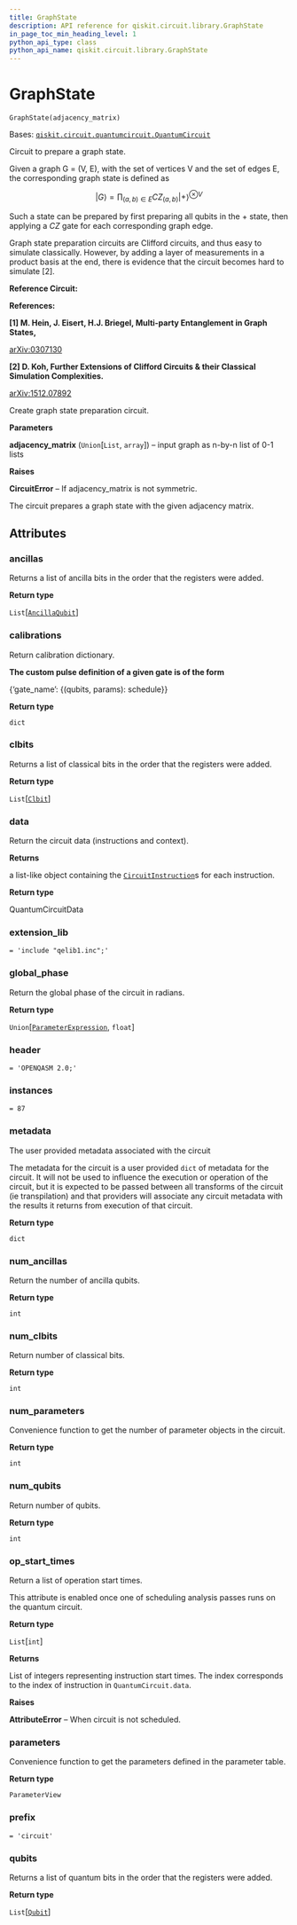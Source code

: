 ```yaml
---
title: GraphState
description: API reference for qiskit.circuit.library.GraphState
in_page_toc_min_heading_level: 1
python_api_type: class
python_api_name: qiskit.circuit.library.GraphState
---
```


# GraphState

<span id="qiskit.circuit.library.GraphState" />

`GraphState(adjacency_matrix)`

Bases: [`qiskit.circuit.quantumcircuit.QuantumCircuit`](qiskit.circuit.QuantumCircuit "qiskit.circuit.quantumcircuit.QuantumCircuit")

Circuit to prepare a graph state.

Given a graph G = (V, E), with the set of vertices V and the set of edges E, the corresponding graph state is defined as

$$
|G\rangle = \prod_{(a,b) \in E} CZ_{(a,b)} {|+\rangle}^{\otimes V}
$$

Such a state can be prepared by first preparing all qubits in the $+$ state, then applying a $CZ$ gate for each corresponding graph edge.

Graph state preparation circuits are Clifford circuits, and thus easy to simulate classically. However, by adding a layer of measurements in a product basis at the end, there is evidence that the circuit becomes hard to simulate \[2].

**Reference Circuit:**

**References:**

**\[1] M. Hein, J. Eisert, H.J. Briegel, Multi-party Entanglement in Graph States,**

[arXiv:0307130](https://arxiv.org/pdf/quant-ph/0307130.pdf)

**\[2] D. Koh, Further Extensions of Clifford Circuits & their Classical Simulation Complexities.**

[arXiv:1512.07892](https://arxiv.org/pdf/1512.07892.pdf)

Create graph state preparation circuit.

**Parameters**

**adjacency\_matrix** (`Union`\[`List`, `array`]) – input graph as n-by-n list of 0-1 lists

**Raises**

**CircuitError** – If adjacency\_matrix is not symmetric.

The circuit prepares a graph state with the given adjacency matrix.

## Attributes

<span id="qiskit.circuit.library.GraphState.ancillas" />

### ancillas

Returns a list of ancilla bits in the order that the registers were added.

**Return type**

`List`\[[`AncillaQubit`](qiskit.circuit.AncillaQubit "qiskit.circuit.quantumregister.AncillaQubit")]

<span id="qiskit.circuit.library.GraphState.calibrations" />

### calibrations

Return calibration dictionary.

**The custom pulse definition of a given gate is of the form**

\{‘gate\_name’: \{(qubits, params): schedule}}

**Return type**

`dict`

<span id="qiskit.circuit.library.GraphState.clbits" />

### clbits

Returns a list of classical bits in the order that the registers were added.

**Return type**

`List`\[[`Clbit`](qiskit.circuit.Clbit "qiskit.circuit.classicalregister.Clbit")]

<span id="qiskit.circuit.library.GraphState.data" />

### data

Return the circuit data (instructions and context).

**Returns**

a list-like object containing the [`CircuitInstruction`](qiskit.circuit.CircuitInstruction "qiskit.circuit.CircuitInstruction")s for each instruction.

**Return type**

QuantumCircuitData

<span id="qiskit.circuit.library.GraphState.extension_lib" />

### extension\_lib

`= 'include "qelib1.inc";'`

<span id="qiskit.circuit.library.GraphState.global_phase" />

### global\_phase

Return the global phase of the circuit in radians.

**Return type**

`Union`\[[`ParameterExpression`](qiskit.circuit.ParameterExpression "qiskit.circuit.parameterexpression.ParameterExpression"), `float`]

<span id="qiskit.circuit.library.GraphState.header" />

### header

`= 'OPENQASM 2.0;'`

<span id="qiskit.circuit.library.GraphState.instances" />

### instances

`= 87`

<span id="qiskit.circuit.library.GraphState.metadata" />

### metadata

The user provided metadata associated with the circuit

The metadata for the circuit is a user provided `dict` of metadata for the circuit. It will not be used to influence the execution or operation of the circuit, but it is expected to be passed between all transforms of the circuit (ie transpilation) and that providers will associate any circuit metadata with the results it returns from execution of that circuit.

**Return type**

`dict`

<span id="qiskit.circuit.library.GraphState.num_ancillas" />

### num\_ancillas

Return the number of ancilla qubits.

**Return type**

`int`

<span id="qiskit.circuit.library.GraphState.num_clbits" />

### num\_clbits

Return number of classical bits.

**Return type**

`int`

<span id="qiskit.circuit.library.GraphState.num_parameters" />

### num\_parameters

Convenience function to get the number of parameter objects in the circuit.

**Return type**

`int`

<span id="qiskit.circuit.library.GraphState.num_qubits" />

### num\_qubits

Return number of qubits.

**Return type**

`int`

<span id="qiskit.circuit.library.GraphState.op_start_times" />

### op\_start\_times

Return a list of operation start times.

This attribute is enabled once one of scheduling analysis passes runs on the quantum circuit.

**Return type**

`List`\[`int`]

**Returns**

List of integers representing instruction start times. The index corresponds to the index of instruction in `QuantumCircuit.data`.

**Raises**

**AttributeError** – When circuit is not scheduled.

<span id="qiskit.circuit.library.GraphState.parameters" />

### parameters

Convenience function to get the parameters defined in the parameter table.

**Return type**

`ParameterView`

<span id="qiskit.circuit.library.GraphState.prefix" />

### prefix

`= 'circuit'`

<span id="qiskit.circuit.library.GraphState.qubits" />

### qubits

Returns a list of quantum bits in the order that the registers were added.

**Return type**

`List`\[[`Qubit`](qiskit.circuit.Qubit "qiskit.circuit.quantumregister.Qubit")]

